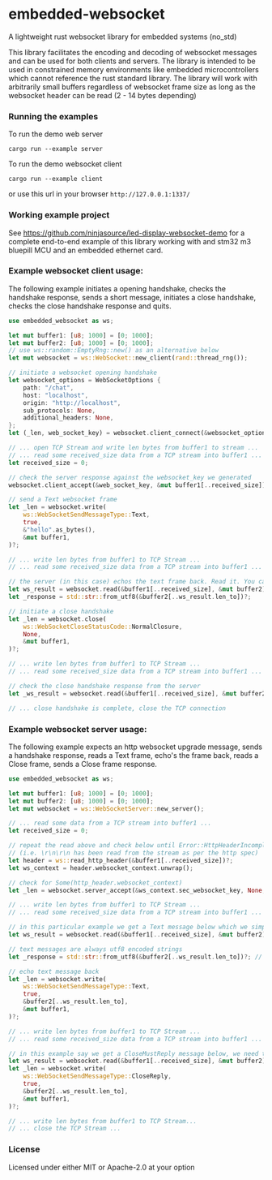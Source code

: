 # embedded-websocket
A lightweight rust websocket library for embedded systems (no_std)

This library facilitates the encoding and decoding of websocket messages and can be used for both clients and servers. The library is intended to be used in constrained memory environments like embedded microcontrollers which cannot reference the rust standard library. The library will work with arbitrarily small buffers regardless of websocket frame size as long as the websocket header can be read (2 - 14 bytes depending)

### Running the examples

To run the demo web server

```
cargo run --example server
```
To run the demo websocket client
```
cargo run --example client
```
or use this url in your browser `http://127.0.0.1:1337/`

### Working example project

See https://github.com/ninjasource/led-display-websocket-demo for a complete end-to-end example of this library working with and stm32 m3 bluepill MCU and an embedded ethernet card.

### Example websocket client usage:
The following example initiates a opening handshake, checks the handshake response, sends a short message, initiates a close handshake, checks the close handshake response and quits.

```rust
use embedded_websocket as ws;

let mut buffer1: [u8; 1000] = [0; 1000];
let mut buffer2: [u8; 1000] = [0; 1000];
// use ws::random::EmptyRng::new() as an alternative below
let mut websocket = ws::WebSocket::new_client(rand::thread_rng());

// initiate a websocket opening handshake
let websocket_options = WebSocketOptions {
    path: "/chat",
    host: "localhost",
    origin: "http://localhost",
    sub_protocols: None,
    additional_headers: None,
};
let (_len, web_socket_key) = websocket.client_connect(&websocket_options, &mut buffer1)?;

// ... open TCP Stream and write len bytes from buffer1 to stream ...
// ... read some received_size data from a TCP stream into buffer1 ...
let received_size = 0;

// check the server response against the websocket_key we generated
websocket.client_accept(&web_socket_key, &mut buffer1[..received_size])?;

// send a Text websocket frame
let _len = websocket.write(
    ws::WebSocketSendMessageType::Text,
    true,
    &"hello".as_bytes(),
    &mut buffer1,
)?;

// ... write len bytes from buffer1 to TCP Stream ...
// ... read some received_size data from a TCP stream into buffer1 ...

// the server (in this case) echos the text frame back. Read it. You can check the ws_result for frame type
let ws_result = websocket.read(&buffer1[..received_size], &mut buffer2)?;
let _response = std::str::from_utf8(&buffer2[..ws_result.len_to])?;

// initiate a close handshake
let _len = websocket.close(
    ws::WebSocketCloseStatusCode::NormalClosure,
    None,
    &mut buffer1,
)?;

// ... write len bytes from buffer1 to TCP Stream ...
// ... read some received_size data from a TCP stream into buffer1 ...

// check the close handshake response from the server
let _ws_result = websocket.read(&buffer1[..received_size], &mut buffer2)?;

// ... close handshake is complete, close the TCP connection

```

### Example websocket server usage:
The following example expects an http websocket upgrade message, sends a handshake response, reads a Text frame, echo's the frame back, reads a Close frame, sends a Close frame response.

```rust
use embedded_websocket as ws;

let mut buffer1: [u8; 1000] = [0; 1000];
let mut buffer2: [u8; 1000] = [0; 1000];
let mut websocket = ws::WebSocketServer::new_server();

// ... read some data from a TCP stream into buffer1 ...
let received_size = 0;

// repeat the read above and check below until Error::HttpHeaderIncomplete is no longer returned
// (i.e. \r\n\r\n has been read from the stream as per the http spec)
let header = ws::read_http_header(&buffer1[..received_size])?;
let ws_context = header.websocket_context.unwrap();

// check for Some(http_header.websocket_context)
let _len = websocket.server_accept(&ws_context.sec_websocket_key, None, &mut buffer1)?;

// ... write len bytes from buffer1 to TCP Stream ...
// ... read some received_size data from a TCP stream into buffer1 ...

// in this particular example we get a Text message below which we simply want to echo back
let ws_result = websocket.read(&buffer1[..received_size], &mut buffer2)?;

// text messages are always utf8 encoded strings
let _response = std::str::from_utf8(&buffer2[..ws_result.len_to])?; // log this

// echo text message back
let _len = websocket.write(
    ws::WebSocketSendMessageType::Text,
    true,
    &buffer2[..ws_result.len_to],
    &mut buffer1,
)?;

// ... write len bytes from buffer1 to TCP Stream ...
// ... read some received_size data from a TCP stream into buffer1 ...

// in this example say we get a CloseMustReply message below, we need to respond to complete the close handshake
let ws_result = websocket.read(&buffer1[..received_size], &mut buffer2)?;
let _len = websocket.write(
    ws::WebSocketSendMessageType::CloseReply,
    true,
    &buffer2[..ws_result.len_to],
    &mut buffer1,
)?;

// ... write len bytes from buffer1 to TCP Stream...
// ... close the TCP Stream ...
```

### License 

Licensed under either MIT or Apache-2.0 at your option
